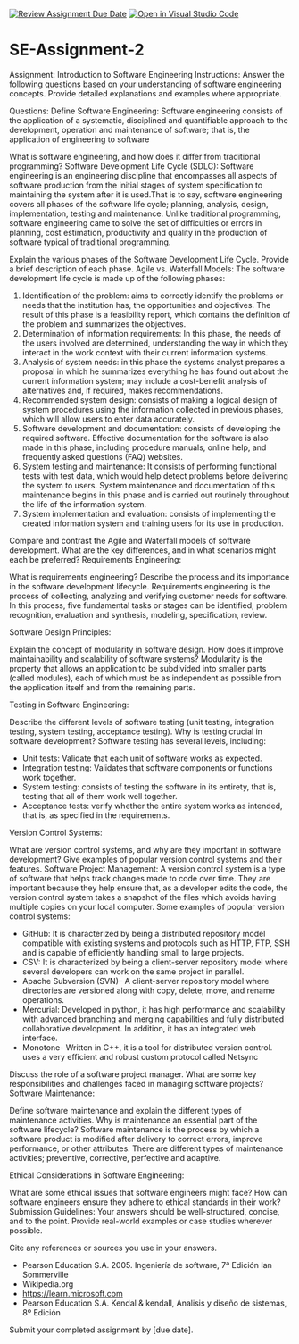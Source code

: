 [![Review Assignment Due Date](https://classroom.github.com/assets/deadline-readme-button-24ddc0f5d75046c5622901739e7c5dd533143b0c8e959d652212380cedb1ea36.svg)](https://classroom.github.com/a/-ucQIGTc)
[![Open in Visual Studio Code](https://classroom.github.com/assets/open-in-vscode-718a45dd9cf7e7f842a935f5ebbe5719a5e09af4491e668f4dbf3b35d5cca122.svg)](https://classroom.github.com/online_ide?assignment_repo_id=15252448&assignment_repo_type=AssignmentRepo)
# SE-Assignment-2
Assignment: Introduction to Software Engineering
Instructions:
Answer the following questions based on your understanding of software engineering concepts. Provide detailed explanations and examples where appropriate.

Questions:
Define Software Engineering:
Software engineering consists of the application of a systematic, disciplined and quantifiable approach to the development, operation and maintenance of software; that is, the application of engineering to software

What is software engineering, and how does it differ from traditional programming?
Software Development Life Cycle (SDLC):
Software engineering is an engineering discipline that encompasses all aspects of
software production from the initial stages of system specification to maintaining the
system after it is used.That is to say, software engineering covers all phases of the
software life cycle; planning, analysis, design, implementation, testing and
maintenance.
Unlike traditional programming, software engineering came to solve the set of
difficulties or errors in planning, cost estimation, productivity and quality in the
production of software typical of traditional programming.


Explain the various phases of the Software Development Life Cycle. Provide a brief description of each phase.
Agile vs. Waterfall Models:
The software development life cycle is made up of the following phases:
1. Identification of the problem: aims to correctly identify the problems or needs
that the institution has, the opportunities and objectives. The result of this
phase is a feasibility report, which contains the definition of the problem and
summarizes the objectives.
2. Determination of information requirements: In this phase, the needs of the
users involved are determined, understanding the way in which they interact
in the work context with their current information systems.
3. Analysis of system needs: in this phase the systems analyst prepares a
proposal in which he summarizes everything he has found out about the
current information system; may include a cost-benefit analysis of alternatives
and, if required, makes recommendations.
4. Recommended system design: consists of making a logical design of system
procedures using the information collected in previous phases, which will allow
users to enter data accurately.
5. Software development and documentation: consists of developing the
required software. Effective documentation for the software is also made in
this phase, including procedure manuals, online help, and frequently asked
questions (FAQ) websites.
6. System testing and maintenance: It consists of performing functional tests with
test data, which would help detect problems before delivering the system to
users. System maintenance and documentation of this maintenance begins in
this phase and is carried out routinely throughout the life of the information
system.
7. System implementation and evaluation: consists of implementing the created
information system and training users for its use in production.


Compare and contrast the Agile and Waterfall models of software development. What are the key differences, and in what scenarios might each be preferred?
Requirements Engineering:

What is requirements engineering? Describe the process and its importance in the software development lifecycle.
Requirements engineering is the process of collecting, analyzing and verifying customer
needs for software. In this process, five fundamental tasks or stages can be identified;
problem recognition, evaluation and synthesis, modeling, specification, review.

Software Design Principles:

Explain the concept of modularity in software design. How does it improve maintainability and scalability of software systems?
Modularity is the property that allows an application to be subdivided into smaller parts (called modules), each of which must be as independent as possible from the application itself and from the remaining parts.

Testing in Software Engineering:

Describe the different levels of software testing (unit testing, integration testing, system testing, acceptance testing). Why is testing crucial in software development?
Software testing has several levels, including:
- Unit tests: Validate that each unit of software works as expected.
- Integration testing: Validates that software components or functions work
together.
- System testing: consists of testing the software in its entirety, that is, testing that all of
them work well together.
- Acceptance tests: verify whether the entire system works as intended, that is, as
specified in the requirements.

Version Control Systems:

What are version control systems, and why are they important in software development? Give examples of popular version control systems and their features.
Software Project Management:
A version control system is a type of software that helps track changes made to code
over time. They are important because they help ensure that, as a developer edits the
code, the version control system takes a snapshot of the files which avoids having
multiple copies on your local computer.
Some examples of popular version control systems:
- GitHub: It is characterized by being a distributed repository model compatible with
existing systems and protocols such as HTTP, FTP, SSH and is capable of
efficiently handling small to large projects.
- CSV: It is characterized by being a client-server repository model where several
developers can work on the same project in parallel.
- Apache Subversion (SVN)– A client-server repository model where directories are
versioned along with copy, delete, move, and rename operations.
- Mercurial: Developed in python, it has high performance and scalability with
advanced branching and merging capabilities and fully distributed collaborative
development. In addition, it has an integrated web interface.
- Monotone- Written in C++, it is a tool for distributed version control. uses a very
efficient and robust custom protocol called Netsync

Discuss the role of a software project manager. What are some key responsibilities and challenges faced in managing software projects?
Software Maintenance:

Define software maintenance and explain the different types of maintenance activities. Why is maintenance an essential part of the software lifecycle?
Software maintenance is the process by which a software product is modified after delivery
to correct errors, improve performance, or other attributes.
There are different types of maintenance activities; preventive, corrective, perfective and
adaptive.

Ethical Considerations in Software Engineering:

What are some ethical issues that software engineers might face? How can software engineers ensure they adhere to ethical standards in their work?
Submission Guidelines:
Your answers should be well-structured, concise, and to the point.
Provide real-world examples or case studies wherever possible.

Cite any references or sources you use in your answers.
- Pearson Education S.A. 2005. Ingeniería de software, 7ª Edición Ian Sommerville
- Wikipedia.org
- https://learn.microsoft.com
- Pearson Education S.A. Kendal  & kendall, Analisis y diseño de sistemas, 8º Edición

Submit your completed assignment by [due date].
